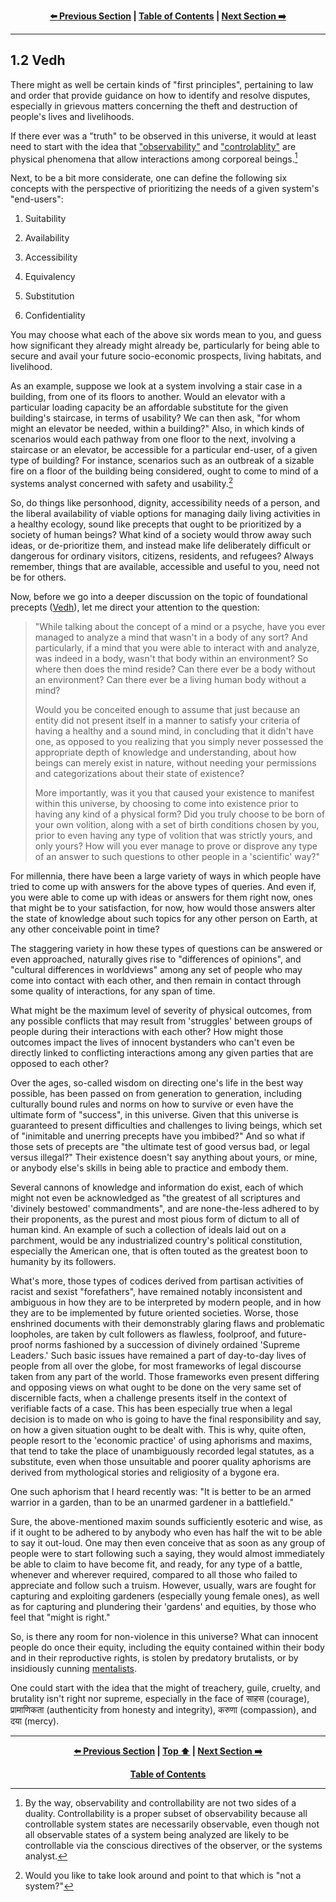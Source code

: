 <div align="center">
  
  **[:arrow_left: Previous Section][Prev] | [Table of Contents][TOC] | [Next Section :arrow_right:][Next]**
  
</div>

---

## 1.2 Vedh

There might as well be certain kinds of "first principles", pertaining to law and order that provide guidance on how to identify and resolve disputes, especially in grievous matters concerning the theft and destruction of people's lives and livelihoods. 

If there ever was a "truth" to be observed in this universe, it would at least need to start with the idea that ["observability"](https://en.wikipedia.org/wiki/Observability) and ["controlablity"](https://en.wikipedia.org/wiki/Observability) are physical phenomena that allow interactions among corporeal beings.[^1] 

Next, to be a bit more considerate, one can define the following six concepts with the perspective of prioritizing the needs of a given system's "end-users":

1. Suitability

1. Availability 

1. Accessibility 

1. Equivalency 

1. Substitution 

1. Confidentiality

You may choose what each of the above six words mean to you, and guess how significant they already might already be, particularly for being able to secure and avail your future socio-economic prospects, living habitats, and livelihood. 

As an example, suppose we look at a system involving a stair case in a building, from one of its floors to another. Would an elevator with a particular loading capacity be an affordable substitute for the given building's staircase, in terms of usability? We can then ask, "for whom might an elevator be needed, within a building?" Also, in which kinds of scenarios would each pathway from one floor to the next, involving a staircase or an elevator, be accessible for a particular end-user, of a given type of building? For instance, scenarios such as an outbreak of a sizable fire on a floor of the building being considered, ought to come to mind of a systems analyst concerned with safety and usability.[^2] 

So, do things like personhood, dignity, accessibility needs of a person, and the liberal availability of viable options for managing daily living activities in a healthy ecology, sound like precepts that ought to be prioritized by a society of human beings? What kind of a society would throw away such ideas, or de-prioritize them, and instead make life deliberately difficult or dangerous for ordinary visitors, citizens, residents, and refugees? Always remember, things that are available, accessible and useful to you, need not be for others. 

Now, before we go into a deeper discussion on the topic of foundational precepts ([Vedh](https://www.wisdomlib.org/hinduism/compilation/puranic-encyclopaedia/d/doc242052.html)), let me direct your attention to the question: 

>"While talking about the concept of a mind or a psyche, have you ever managed to analyze a mind that wasn't in a body of any sort? And particularly, if a mind that you were able to interact with and analyze, was indeed in a body, wasn't that body within an environment? So where then does the mind reside? Can there ever be a body without an environment? Can there ever be a living human body without a mind? 
>
>Would you be conceited enough to assume that just because an entity did not present itself in a manner to satisfy your criteria of having a healthy and a sound mind, in concluding that it didn't have one, as opposed to you realizing that you simply never possessed the appropriate depth of knowledge and understanding, about how beings can merely exist in nature, without needing your permissions and categorizations about their state of existence? 
>
>More importantly, was it you that caused your existence to manifest within this universe, by choosing to come into existence prior to having any kind of a physical form? Did you truly choose to be born of your own volition, along with a set of birth conditions chosen by you, prior to even having any type of volition that was strictly yours, and only yours? How will you ever manage to prove or disprove any type of an answer to such questions to other people in a 'scientific' way?" 

For millennia, there have been a large variety of ways in which people have tried to come up with answers for the above types of queries. And even if, you were able to come up with ideas or answers for them right now, ones that might be to your satisfaction, for now, how would those answers alter the state of knowledge about such topics for any other person on Earth, at any other conceivable point in time? 

The staggering variety in how these types of questions can be answered or even approached, naturally gives rise to "differences of opinions", and "cultural differences in worldviews" among any set of people who may come into contact with each other, and then remain in contact through some quality of interactions, for any span of time. 

What might be the maximum level of severity of physical outcomes, from any possible conflicts that may result from 'struggles' between groups of people during their interactions with each other? How might those outcomes impact the lives of innocent bystanders who can't even be directly linked to conflicting interactions among any given parties that are opposed to each other? 

Over the ages, so-called wisdom on directing one's life in the best way possible, has been passed on from generation to generation, including culturally bound rules and norms on how to survive or even have the ultimate form of "success", in this universe. Given that this universe is guaranteed to present difficulties and challenges to living beings, which set of "inimitable and unerring precepts have you imbibed?" And so what if those sets of precepts are "the ultimate test of good versus bad, or legal versus illegal?" Their existence doesn't say anything about yours, or mine, or anybody else's skills in being able to practice and embody them. 

Several cannons of knowledge and information do exist, each of which might not even be acknowledged as "the greatest of all scriptures and 'divinely bestowed' commandments", and are none-the-less adhered to by their proponents, as the purest and most pious form of dictum to all of human kind. An example of such a collection of ideals laid out on a parchment, would be any industrialized country's political constitution, especially the American one, that is often touted as the greatest boon to humanity by its followers. 

What's more, those types of codices derived from partisan activities of racist and sexist "forefathers", have remained notably inconsistent and ambiguous in how they are to be interpreted by modern people, and in how they are to be implemented by future oriented societies. Worse, those enshrined documents with their demonstrably glaring flaws and problematic loopholes, are taken by cult followers as flawless, foolproof, and future-proof norms fashioned by a succession of divinely ordained 'Supreme Leaders.' Such basic issues have remained a part of day-to-day lives of people from all over the globe, for most frameworks of legal discourse taken from any part of the world. Those frameworks even present differing and opposing views on what ought to be done on the very same set of discernible facts, when a challenge presents itself in the context of verifiable facts of a case. This has been especially true when a legal decision is to made on who is going to have the final responsibility and say, on how a given situation ought to be dealt with. This is why, quite often, people resort to the 'economic practice' of using aphorisms and maxims, that tend to take the place of unambiguously recorded legal statutes, as a substitute, even when those unsuitable and poorer quality aphorisms are derived from mythological stories and religiosity of a bygone era. 

One such aphorism that I heard recently was: "It is better to be an armed warrior in a garden, than to be an unarmed gardener in a battlefield." 

Sure, the above-mentioned maxim sounds sufficiently esoteric and wise, as if it ought to be adhered to by anybody who even has half the wit to be able to say it out-loud. One may then even conceive that as soon as any group of people were to start following such a saying, they would almost immediately be able to claim to have become fit, and ready, for any type of a battle, whenever and wherever required, compared to all those who failed to appreciate and follow such a truism. However, usually, wars are fought for capturing and exploiting gardeners (especially young female ones), as well as for capturing and plundering their 'gardens' and equities, by those who feel that "might is right." 

So, is there any room for non-violence in this universe? What can innocent people do once their equity, including the equity contained within their body and in their reproductive rights, is stolen by predatory brutalists, or by insidiously cunning [mentalists](https://en.wiktionary.org/wiki/mentalism). 

One could start with the idea that the might of treachery, guile, cruelty, and brutality isn't right nor supreme, especially in the face of साहस (courage), प्रामाणिकता (authenticity from honesty and integrity), करुणा (compassion), and दया (mercy). 

---

<div align="center">
  
  **[:arrow_left: Previous Section][Prev] | [Top :arrow_up:][Top] | [Next Section :arrow_right:][Next]** 
  
  **[Table of Contents][TOC]**

  [Prev]: ./01-01.md
  [Top]: ./01-02.md#12-vedh
  [Next]: ./01-02-01.md
  [TOC]: ../README.md#table-of-contents
  
</div>

[^1]: By the way, observability and controllability are not two sides of a duality. Controllability is a proper subset of observability because all controllable system states are necessarily observable, even though not all observable states of a system being analyzed are likely to be controllable via the conscious directives of the observer, or the systems analyst.  

[^2]: Would you like to take look around and point to that which is "not a system?" 